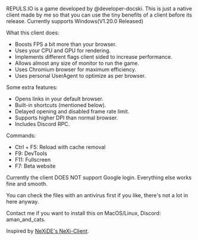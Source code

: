 REPULS.IO is a game developed by @developer-docski. This is just a native client made by me so that you can use the tiny benefits of a client before its release. Currently supports Windows(V1.20.0 Released)

What this client does:
- Boosts FPS a bit more than your browser.
- Uses your CPU and GPU for rendering.
- Implements different flags client sided to increase performance.
- Allows almost any size of monitor to run the game.
- Uses Chromium browser for maximum efficiency.
- Uses personal UserAgent to optimize as per browser.

Some extra features:
- Opens links in your default browser.
- Built-in shortcuts (mentioned below).
- Delayed opening and disabled frame rate limit.
- Supports higher DPI than normal browser.
- Includes Discord RPC.
  
Commands:
- Ctrl + F5: Reload with cache removal
- F9: DevTools
- F11: Fullscreen
- F7: Beta website

Currently the client DOES NOT support Google login. Everything else works fine and smooth.

You can check the files with an antivirus first if you like, there's not a lot in here anyway.

Contact me if you want to install this on MacOS/Linux, Discord: aman_and_cats.

Inspired by [NeXiDE's NeXi-Client](https://github.com/NeXi-Client/NeXi-Client).
